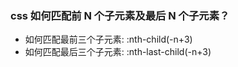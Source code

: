 ### css 如何匹配前 N 个子元素及最后 N 个子元素？
* 如何匹配最前三个子元素: :nth-child(-n+3)
* 如何匹配最后三个子元素: :nth-last-child(-n+3)
